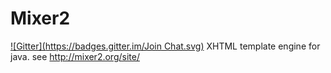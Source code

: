 Mixer2
======================
[![Gitter](https://badges.gitter.im/Join Chat.svg)](https://gitter.im/nabedge/mixer2?utm_source=badge&utm_medium=badge&utm_campaign=pr-badge&utm_content=badge)
XHTML template engine for java.
see http://mixer2.org/site/
